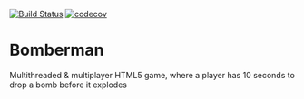 [![Build Status](https://www.travis-ci.com/vl4dkravets/Bomberman.svg?branch=main)](https://www.travis-ci.com/vl4dkravets/Bomberman)
[![codecov](https://codecov.io/gh/vl4dkravets/Bomberman/branch/main/graph/badge.svg?token=XDEE92SBJK)](https://codecov.io/gh/vl4dkravets/Bomberman)

# Bomberman
Multithreaded &amp; multiplayer HTML5 game, where a player has 10 seconds to drop a bomb before it explodes
